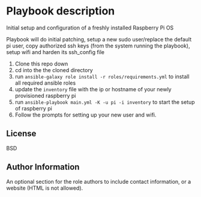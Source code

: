 Playbook description
=========

Initial setup and configuration of a freshly installed Raspberry Pi OS

Playbook will do initial patching, setup a new sudo user/replace the default pi user, copy authorized ssh keys (from the system running the playbook), setup wifi and harden its ssh_config file

1. Clone this repo down
2. cd into the the cloned directory
3. run ```ansible-galaxy role install -r roles/requirements.yml``` to install all required ansible roles
4. update the ```inventory``` file with the ip or hostname of your newly provisioned raspberry pi
5. run ```ansible-playbook main.yml -K -u pi -i inventory``` to start the setup of raspberry pi
6. Follow the prompts for setting up your new user and wifi.


License
-------

BSD

Author Information
------------------

An optional section for the role authors to include contact information, or a website (HTML is not allowed).
